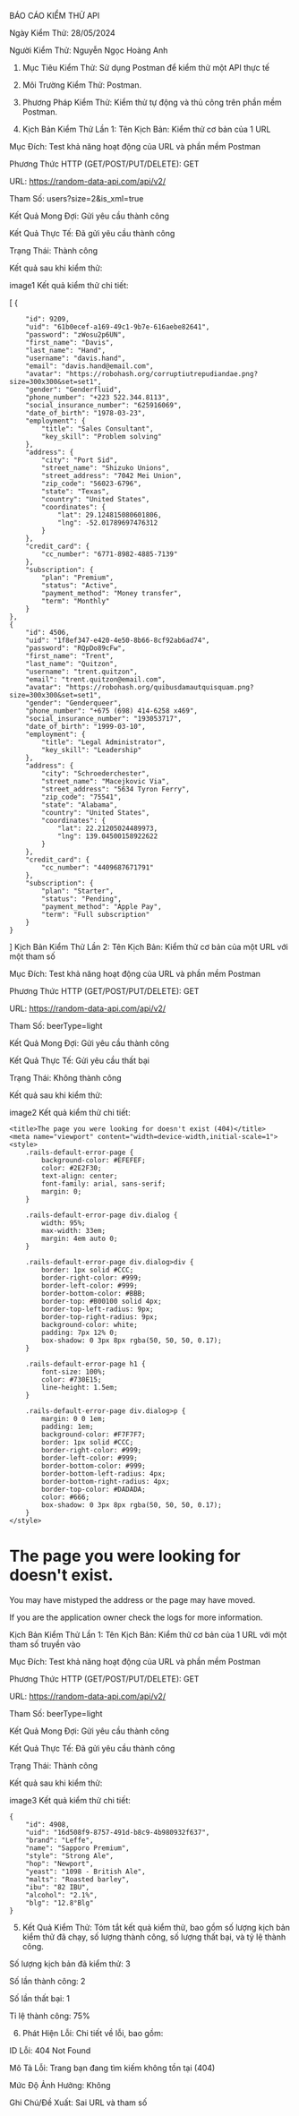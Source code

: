 BÁO CÁO KIỂM THỬ API

Ngày Kiểm Thử: 28/05/2024

Người Kiểm Thử: Nguyễn Ngọc Hoàng Anh

1. Mục Tiêu Kiểm Thử: Sử dụng Postman để kiểm thử một API thực tế

2. Môi Trường Kiểm Thử: Postman.

3. Phương Pháp Kiểm Thử: Kiểm thử tự động và thủ công trên phần mềm Postman.

4. Kịch Bản Kiểm Thử Lần 1:
Tên Kịch Bản: Kiểm thử cơ bản của 1 URL

Mục Đích: Test khả năng hoạt động của URL và phần mềm Postman

Phương Thức HTTP (GET/POST/PUT/DELETE): GET

URL: https://random-data-api.com/api/v2/

Tham Số: users?size=2&is_xml=true

Kết Quả Mong Đợi: Gửi yêu cầu thành công

Kết Quả Thực Tế: Đã gửi yêu cầu thành công

Trạng Thái: Thành công

Kết quả sau khi kiểm thử:

image1
Kết quả kiểm thử chi tiết:

[
    {  
    
        "id": 9209,
        "uid": "61b0ecef-a169-49c1-9b7e-616aebe82641",
        "password": "zWosu2p6UN",
        "first_name": "Davis",
        "last_name": "Hand",
        "username": "davis.hand",
        "email": "davis.hand@email.com",
        "avatar": "https://robohash.org/corruptiutrepudiandae.png?size=300x300&set=set1",
        "gender": "Genderfluid",
        "phone_number": "+223 522.344.8113",
        "social_insurance_number": "625916069",
        "date_of_birth": "1978-03-23",
        "employment": {
            "title": "Sales Consultant",
            "key_skill": "Problem solving"
        },
        "address": {
            "city": "Port Sid",
            "street_name": "Shizuko Unions",
            "street_address": "7042 Mei Union",
            "zip_code": "56023-6796",
            "state": "Texas",
            "country": "United States",
            "coordinates": {
                "lat": 29.124815080601806,
                "lng": -52.01789697476312
            }
        },
        "credit_card": {
            "cc_number": "6771-8982-4885-7139"
        },
        "subscription": {
            "plan": "Premium",
            "status": "Active",
            "payment_method": "Money transfer",
            "term": "Monthly"
        }
    },
    {
        "id": 4506,
        "uid": "1f8ef347-e420-4e50-8b66-8cf92ab6ad74",
        "password": "RQpDo89cFw",
        "first_name": "Trent",
        "last_name": "Quitzon",
        "username": "trent.quitzon",
        "email": "trent.quitzon@email.com",
        "avatar": "https://robohash.org/quibusdamautquisquam.png?size=300x300&set=set1",
        "gender": "Genderqueer",
        "phone_number": "+675 (698) 414-6258 x469",
        "social_insurance_number": "193053717",
        "date_of_birth": "1999-03-10",
        "employment": {
            "title": "Legal Administrator",
            "key_skill": "Leadership"
        },
        "address": {
            "city": "Schroederchester",
            "street_name": "Macejkovic Via",
            "street_address": "5634 Tyron Ferry",
            "zip_code": "75541",
            "state": "Alabama",
            "country": "United States",
            "coordinates": {
                "lat": 22.21205024489973,
                "lng": 139.04500158922622
            }
        },
        "credit_card": {
            "cc_number": "4409687671791"
        },
        "subscription": {
            "plan": "Starter",
            "status": "Pending",
            "payment_method": "Apple Pay",
            "term": "Full subscription"
        }
    }
]
Kịch Bản Kiểm Thử Lần 2:
Tên Kịch Bản: Kiểm thử cơ bản của một URL với một tham số

Mục Đích: Test khả năng hoạt động của URL và phần mềm Postman

Phương Thức HTTP (GET/POST/PUT/DELETE): GET

URL: https://random-data-api.com/api/v2/

Tham Số: beerType=light

Kết Quả Mong Đợi: Gửi yêu cầu thành công

Kết Quả Thực Tế: Gửi yêu cầu thất bại

Trạng Thái: Không thành công

Kết quả sau khi kiểm thử:

image2
Kết quả kiểm thử chi tiết:

<!DOCTYPE html>
<html>

<head>

    <title>The page you were looking for doesn't exist (404)</title>
    <meta name="viewport" content="width=device-width,initial-scale=1">
    <style>
        .rails-default-error-page {
            background-color: #EFEFEF;
            color: #2E2F30;
            text-align: center;
            font-family: arial, sans-serif;
            margin: 0;
        }
        
        .rails-default-error-page div.dialog {
            width: 95%;
            max-width: 33em;
            margin: 4em auto 0;
        }

        .rails-default-error-page div.dialog>div {
            border: 1px solid #CCC;
            border-right-color: #999;
            border-left-color: #999;
            border-bottom-color: #BBB;
            border-top: #B00100 solid 4px;
            border-top-left-radius: 9px;
            border-top-right-radius: 9px;
            background-color: white;
            padding: 7px 12% 0;
            box-shadow: 0 3px 8px rgba(50, 50, 50, 0.17);
        }

        .rails-default-error-page h1 {
            font-size: 100%;
            color: #730E15;
            line-height: 1.5em;
        }

        .rails-default-error-page div.dialog>p {
            margin: 0 0 1em;
            padding: 1em;
            background-color: #F7F7F7;
            border: 1px solid #CCC;
            border-right-color: #999;
            border-left-color: #999;
            border-bottom-color: #999;
            border-bottom-left-radius: 4px;
            border-bottom-right-radius: 4px;
            border-top-color: #DADADA;
            color: #666;
            box-shadow: 0 3px 8px rgba(50, 50, 50, 0.17);
        }
    </style>
</head>
<body class="rails-default-error-page">
    <!-- This file lives in public/404.html -->
    <div class="dialog">
        <div>
            <h1>The page you were looking for doesn't exist.</h1>
            <p>You may have mistyped the address or the page may have moved.</p>
        </div>
        <p>If you are the application owner check the logs for more information.</p>
    </div>
</body>

</html>
Kịch Bản Kiểm Thử Lần 1:
Tên Kịch Bản: Kiểm thử cơ bản của 1 URL với một tham số truyền vào

Mục Đích: Test khả năng hoạt động của URL và phần mềm Postman

Phương Thức HTTP (GET/POST/PUT/DELETE): GET

URL: https://random-data-api.com/api/v2/

Tham Số: beerType=light

Kết Quả Mong Đợi: Gửi yêu cầu thành công

Kết Quả Thực Tế: Đã gửi yêu cầu thành công

Trạng Thái: Thành công

Kết quả sau khi kiểm thử:

image3
Kết quả kiểm thử chi tiết:

    {
        "id": 4908,
        "uid": "16d508f9-8757-491d-b8c9-4b980932f637",
        "brand": "Leffe",
        "name": "Sapporo Premium",
        "style": "Strong Ale",
        "hop": "Newport",
        "yeast": "1098 - British Ale",
        "malts": "Roasted barley",
        "ibu": "82 IBU",
        "alcohol": "2.1%",
        "blg": "12.8°Blg"
    }
5. Kết Quả Kiểm Thử: Tóm tắt kết quả kiểm thử, bao gồm số lượng kịch bản kiểm thử đã chạy, số lượng thành công, số lượng thất bại, và tỷ lệ thành công.

Số lượng kịch bản đã kiểm thử: 3

Số lần thành công: 2

Số lần thất bại: 1

Tỉ lệ thành công: 75%

6. Phát Hiện Lỗi: Chi tiết về lỗi, bao gồm:

ID Lỗi: 404 Not Found

Mô Tả Lỗi: Trang bạn đang tìm kiếm không tồn tại (404)

Mức Độ Ảnh Hưởng: Không

Ghi Chú/Đề Xuất: Sai URL và tham số
